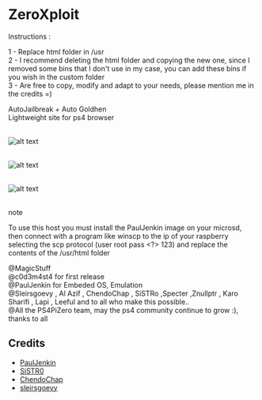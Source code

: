# ZeroXploit
Instructions :

1 - Replace html folder in /usr <br>
2 - I recommend deleting the html folder and copying the new one, since I removed some bins that I don't use in my case, you can add these bins if you wish in the custom folder<br>
3 - Are free to copy, modify and adapt to your needs, please mention me in the credits =)<br>

AutoJailbreak + Auto Goldhen <br>
Lightweight site for ps4 browser<br>
<br>

![alt text](https://i.ibb.co/sygKS1k/ss1.jpg)<br><br>

![alt text](https://i.ibb.co/r6m7r67/ss2.jpg)<br><br>

![alt text](https://i.ibb.co/zm47y0r/unknown-1.png)<br><br>

note 

To use this host you must install the PaulJenkin image on your microsd, then connect with a program like winscp to the ip of your raspberry selecting the scp protocol (user root pass <?> 123) and replace the contents of the /usr/html folder

@MagicStuff<br>
@c0d3m4st4 for first release<br>
@PaulJenkin for Embeded OS, Emulation<br>
@Sleirsgoevy , Al Azif , ChendoChap , SiSTRo ,Specter ,Znullptr , Karo Sharifi , Lapi , Leeful and to all who make this possible..<br>
@All the PS4PiZero team, may the ps4 community continue to grow :), thanks to all

## Credits

- [PaulJenkin](https://github.com/PaulJenkin/PS4RaspberryPi)
- [SiSTR0](https://github.com/SiSTR0)
- [ChendoChap](https://github.com/ChendoChap)
- [sleirsgoevy](https://github.com/sleirsgoevy)
